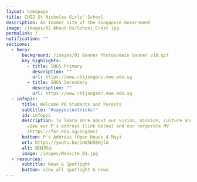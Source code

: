```yaml
---
layout: homepage
title: CHIJ St Nicholas Girls' School
description: An Isomer site of the Singapore Government
image: /images/02 About Us/School_Crest.jpg
permalink: /
notification: ""
sections:
  - hero:
      background: /images/01 Banner Photos/main banner v10.gif
      key_highlights:
        - title: SNGS Primary
          description: ""
          url: https://www.chijsngpri.moe.edu.sg
        - title: SNGS Secondary
          description: ""
          url: https://www.chijsngsec.moe.edu.sg
  - infopic:
      title: Welcome P6 Students and Parents
      subtitle: "#sayyestostnicks!"
      id: infopic
      description: To learn more about our vision, mission, culture and talent areas,
        view our P’s address (link below) and our corporate MV
        (https://for.edu.sg/sngsmv)
      button: P's Address (Open House 4 May)
      url: https://youtu.be/iHQhD5ENjlA
      alt: 姐妹同心
      image: /images/Website_01.jpg
  - resources:
      subtitle: News & Spotlight
      button: view all spotlight & news
---
```

